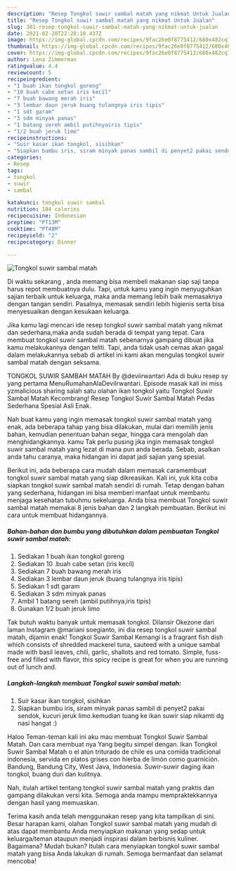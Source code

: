 ```yaml
---
description: "Resep Tongkol suwir sambal matah yang nikmat Untuk Jualan"
title: "Resep Tongkol suwir sambal matah yang nikmat Untuk Jualan"
slug: 381-resep-tongkol-suwir-sambal-matah-yang-nikmat-untuk-jualan
date: 2021-02-20T22:28:10.437Z
image: https://img-global.cpcdn.com/recipes/9fac26e0f8775412/680x482cq70/tongkol-suwir-sambal-matah-foto-resep-utama.jpg
thumbnail: https://img-global.cpcdn.com/recipes/9fac26e0f8775412/680x482cq70/tongkol-suwir-sambal-matah-foto-resep-utama.jpg
cover: https://img-global.cpcdn.com/recipes/9fac26e0f8775412/680x482cq70/tongkol-suwir-sambal-matah-foto-resep-utama.jpg
author: Lena Zimmerman
ratingvalue: 4.4
reviewcount: 5
recipeingredient:
- "1 buah ikan tongkol goreng"
- "10 buah cabe setan iris kecil"
- "7 buah bawang merah iris"
- "3 lembar daun jeruk buang tulangnya iris tipis"
- "1 sdt garam"
- "3 sdm minyak panas"
- "1 batang sereh ambil putihnyairis tipis"
- "1/2 buah jeruk limo"
recipeinstructions:
- "Suir kasar ikan tongkol, sisihkan"
- "Siapkan bumbu iris, siram minyak panas sambil di penyet2 pakai sendok, kucuri jeruk limo.kemudian tuang ke ikan suwir siap nikamti dg nasi hangat :)"
categories:
- Resep
tags:
- tongkol
- suwir
- sambal

katakunci: tongkol suwir sambal 
nutrition: 184 calories
recipecuisine: Indonesian
preptime: "PT13M"
cooktime: "PT48M"
recipeyield: "2"
recipecategory: Dinner

---
```



![Tongkol suwir sambal matah](https://img-global.cpcdn.com/recipes/9fac26e0f8775412/680x482cq70/tongkol-suwir-sambal-matah-foto-resep-utama.jpg)

Di waktu  sekarang , anda memang bisa membeli makanan siap saji tanpa harus repot membuatnya dulu. Tapi, untuk kamu yang ingin menyuguhkan sajian terbaik untuk keluarga, maka anda memang lebih baik memasaknya dengan tangan sendiri. Pasalnya, memasak sendiri lebih higienis serta bisa menyesuaikan dengan kesukaan keluarga.

Jika kamu lagi mencari ide resep tongkol suwir sambal matah yang nikmat dan sederhana,maka anda sudah berada di tempat yang tepat. Cara membuat tongkol suwir sambal matah  sebenarnya gampang dibuat jika kamu melakukannya dengan teliti. Tapi, anda tidak usah cemas akan gagal dalam melakukannya 
sebab di artikel ini kami akan mengulas tongkol suwir sambal matah dengan seksama.  

TONGKOL SUWIR SAMBAH MATAH By @deviirwantari Ada di buku resep sy yang pertama MenuRumahanAlaDeviIrwantari. Episode masak kali ini miss yzmalicious sharing salah satu olahan ikan tongkol yaitu Tongkol Suwir Sambal Matah Kecombrang! Resep Tongkol Suwir Sambal Matah Pedas Sederhana Spesial Asli Enak.

Nah buat kamu yang ingin memasak tongkol suwir sambal matah yang enak, ada beberapa tahap yang bisa dilakukan, mulai dari memilih jenis bahan, kemudian penentuan bahan segar, hingga cara mengolah dan menghidangkannya. kamu Tak perlu pusing jika ingin memasak tongkol suwir sambal matah yang lezat di mana pun anda berada. Sebab, asalkan anda  tahu caranya, maka hidangan ini dapat jadi sajian yang spesial.

Berikut ini, ada beberapa cara mudah dalam memasak caramembuat tongkol suwir sambal matah yang siap dikreasikan. Kali ini, yuk kita coba siapkan tongkol suwir sambal matah sendiri di rumah. Tetap dengan bahan yang sederhana, hidangan ini bisa memberi manfaat untuk membantu menjaga kesehatan tubuhmu sekeluarga. Anda bisa membuat Tongkol suwir sambal matah memakai 8 jenis bahan dan 2 langkah pembuatan. Berikut ini cara untuk membuat hidangannya.

<!--inarticleads1-->

##### Bahan-bahan dan bumbu yang dibutuhkan dalam pembuatan Tongkol suwir sambal matah:

1. Sediakan 1 buah ikan tongkol goreng
1. Sediakan 10 .buah cabe setan (iris kecil)
1. Sediakan 7 buah bawang merah iris
1. Sediakan 3 lembar daun jeruk (buang tulangnya iris tipis)
1. Sediakan 1 sdt garam
1. Sediakan 3 sdm minyak panas
1. Ambil 1 batang sereh (ambil putihnya,iris tipis)
1. Gunakan 1/2 buah jeruk limo


Tak butuh waktu banyak untuk memasak tongkol. Dilansir Okezone dari laman Instagram @mariani soegianto, ini dia resep tongkol suwir sambal matah, dijamin enak! Tongkol Suwir Sambal Kemangi is a fragrant fish dish which consists of shredded mackerel tuna, sauteed with a unique sambal made with basil leaves, chili, garlic, shallots and red tomato. Simple, fuss-free and filled with flavor, this spicy recipe is great for when you are running out of lunch and. 

<!--inarticleads2-->

##### Langkah-langkah membuat Tongkol suwir sambal matah:

1. Suir kasar ikan tongkol, sisihkan
1. Siapkan bumbu iris, siram minyak panas sambil di penyet2 pakai sendok, kucuri jeruk limo.kemudian tuang ke ikan suwir siap nikamti dg nasi hangat :)


Haloo Teman-teman kali ini aku mau membuat Tongkol Suwir Sambal Matah. Dan cara membuat nya Yang begitu simpel dengan. Ikan Tongkol Suwir Sambal Matah o el atún triturado de chile es una comida tradicional indonesia, servida en platos grises con hierba de limón como guarnición. Bandung, Bandung City, West Java, Indonesia. Suwir-suwir daging ikan tongkol, buang duri dan kulitnya. 

Nah, itulah artikel tentang  tongkol suwir sambal matah  yang praktis dan gampang dilakukan versi kita. Semoga anda mampu mempraktekkannya dengan hasil yang memuaskan. 

Terima kasih anda telah menggunakan resep yang kita tampilkan di sini. Besar harapan kami, olahan  Tongkol suwir sambal matah yang mudah di atas dapat membantu Anda menyiapkan makanan yang sedap untuk keluarga/teman ataupun menjadi inspirasi dalam berbisnis kuliner. Bagaimana? Mudah bukan? Itulah cara menyiapkan tongkol suwir sambal matah yang bisa Anda lakukan di rumah. Semoga bermanfaat dan selamat mencoba!

